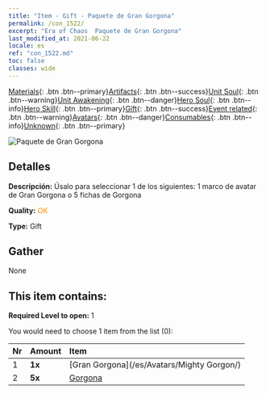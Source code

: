 ```yaml
---
title: "Item - Gift - Paquete de Gran Gorgona"
permalink: /con_1522/
excerpt: "Era of Chaos  Paquete de Gran Gorgona"
last_modified_at: 2021-06-22
locale: es
ref: "con_1522.md"
toc: false
classes: wide
---
```

 [Materials](/ItemsES/){: .btn .btn--primary}[Artifacts](/ItemsES/Artifacts/){: .btn .btn--success}[Unit Soul](/ItemsES/UnitSoul/){: .btn .btn--warning}[Unit Awakening](/ItemsES/UnitAwakening/){: .btn .btn--danger}[Hero Soul](/ItemsES/HeroSoul/){: .btn .btn--info}[Hero Skill](/ItemsES/HeroSkill/){: .btn .btn--primary}[Gift](/ItemsES/Gift/){: .btn .btn--success}[Event related](/ItemsES/Events/){: .btn .btn--warning}[Avatars](/ItemsES/Avatars/){: .btn .btn--danger}[Consumables](/ItemsES/Consumables/){: .btn .btn--info}[Unknown](/ItemsES/Unknown/){: .btn .btn--primary}

 ![Paquete de Gran Gorgona](/images/t/i_907136.png)

## Detalles
 **Descripción:** Úsalo para seleccionar 1 de los siguientes: 1 marco de avatar de Gran Gorgona o 5 fichas de Gorgona

 **Quality:** <span style="color: #FF8C00">OK</span>

 **Type:** Gift

## Gather

  None

## This item contains:

 **Required Level to open:** 1

 You would need to choose 1 item from the list (0):

  | Nr | Amount |     Item    |
  |:---|:-------|:------------|
  | 1 |  **1x** | [Gran Gorgona](/es/Avatars/Mighty Gorgon/) |  | 
  | 2 |  **5x** | [Gorgona](/ItemsES/unt_257/) |  | 
